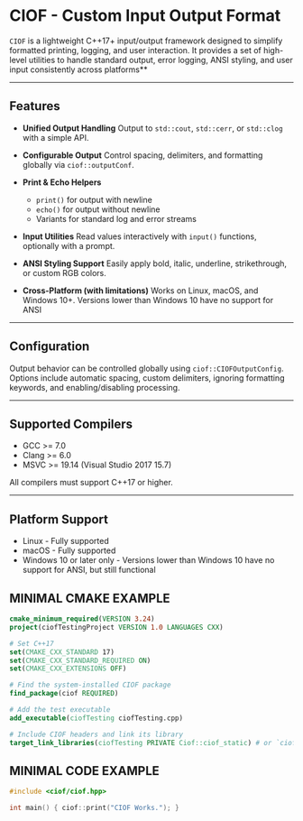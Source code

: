 # CIOF - Custom Input Output Format

`CIOF` is a lightweight C++17+ input/output framework designed to simplify formatted printing, logging, and user interaction.
It provides a set of high-level utilities to handle standard output, error logging, ANSI styling, and user input consistently across platforms**

---

## Features

- **Unified Output Handling**
  Output to `std::cout`, `std::cerr`, or `std::clog` with a simple API.

- **Configurable Output**
  Control spacing, delimiters, and formatting globally via `ciof::outputConf`.

- **Print & Echo Helpers**
  - `print()` for output with newline
  - `echo()` for output without newline
  - Variants for standard log and error streams

- **Input Utilities**
  Read values interactively with `input()` functions, optionally with a prompt.

- **ANSI Styling Support**
  Easily apply bold, italic, underline, strikethrough, or custom RGB colors.

- **Cross-Platform (with limitations)**
  Works on Linux, macOS, and Windows 10+.
  Versions lower than Windows 10 have no support for ANSI

---

## Configuration

Output behavior can be controlled globally using `ciof::CIOFOutputConfig`.
Options include automatic spacing, custom delimiters, ignoring formatting keywords, and enabling/disabling processing.

---

## Supported Compilers

- GCC >= 7.0
- Clang >= 6.0
- MSVC >= 19.14 (Visual Studio 2017 15.7)

All compilers must support C++17 or higher.

---

## Platform Support

- Linux - Fully supported
- macOS - Fully supported
- Windows 10 or later only - Versions lower than Windows 10 have no support for ANSI, but still functional

## MINIMAL CMAKE EXAMPLE

```cmake
cmake_minimum_required(VERSION 3.24)
project(ciofTestingProject VERSION 1.0 LANGUAGES CXX)

# Set C++17
set(CMAKE_CXX_STANDARD 17)
set(CMAKE_CXX_STANDARD_REQUIRED ON)
set(CMAKE_CXX_EXTENSIONS OFF)

# Find the system-installed CIOF package
find_package(ciof REQUIRED)

# Add the test executable
add_executable(ciofTesting ciofTesting.cpp)

# Include CIOF headers and link its library
target_link_libraries(ciofTesting PRIVATE Ciof::ciof_static) # or `ciof_shared`
```

## MINIMAL CODE EXAMPLE
```cpp
#include <ciof/ciof.hpp>

int main() { ciof::print("CIOF Works."); }
```


